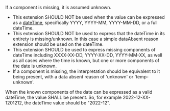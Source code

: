 
If a component is missing, it is assumed unknown.
* This extension SHOULD NOT be used when the value can be expressed as a [dateTime](https://hl7.org/fhir/R4B/datatypes.html#dateTime), specifically YYYY, YYYY-MM, YYYY-MM-DD, or a full dateTime.
* This extension SHOULD NOT be used to express that the dateTime in its entirety is missing/unknown.  In this case a simple dataAbsent reason extension should be used on the dateTime.
* This extension SHOULD be used to express missing components of dateTime including XXXX-XX-DD, YYYY-XX-DD, YYYY-MM-XX, as well as all cases where the time is known, but one or more components of the date is unknown.
* If a component is missing, the interpretation should be equivalent to it being present, with a data absent reason of 'unknown' or 'temp-unknown'.  

When the known components of the date can be expressed as a valid dateTime, the value SHALL be present.  So, for example 2022-12-XX-1201212, the dateTime value should be \"2022-12\".
